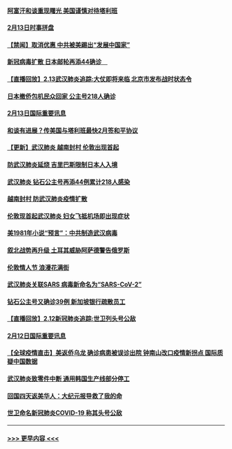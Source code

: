 #### [阿富汗和谈重现曙光 美国谨慎对待塔利班](../pages/prog202/a102776748.md?t=02140844) 
#### [2月13日时事拼盘](../pages/prog202/a102776689.md?t=02140844) 
#### [【禁闻】取消优惠 中共被美踢出“发展中国家”](../pages/prog202/a102776670.md?t=02140844) 
#### [新冠病毒扩散 日本邮轮再添44确诊　](../pages/prog202/a102776518.md?t=02140844) 
#### [【直播回放】2.13武汉肺炎追踪:大仗即将来临 北京市发布战时状态令](../pages/prog202/a102776399.md?t=02140844) 
#### [日本撤侨包机民众回家 公主号218人确诊](../pages/prog202/a102776346.md?t=02140844) 
#### [2月13日国际重要讯息](../pages/prog202/a102776339.md?t=02140844) 
#### [和谈有进展？传美国与塔利班最快2月签和平协议](../pages/prog202/a102776291.md?t=02140844) 
#### [【更新】武汉肺炎 越南封村 伦敦出现首起](../pages/prog202/a102770740.md?t=02140844) 
#### [防武汉肺炎延烧 吉里巴斯限制日本人入境](../pages/prog202/a102776276.md?t=02140844) 
#### [武汉肺炎 钻石公主号再添44例累计218人感染](../pages/prog202/a102776089.md?t=02140844) 
#### [越南封村 防武汉肺炎疫情扩散](../pages/prog202/a102776214.md?t=02140844) 
#### [伦敦现首起武汉肺炎 妇女飞抵机场即出现症状](../pages/prog202/a102776031.md?t=02140844) 
#### [美1981年小说“预言”：中共制造武汉病毒](../pages/prog202/a102775980.md?t=02140844) 
#### [叙北战势再升级 土耳其威胁阿萨德警告俄罗斯](../pages/prog202/a102775904.md?t=02140844) 
#### [伦敦情人节 浪漫花满街](../pages/prog202/a102775786.md?t=02140844) 
#### [武汉肺炎关联SARS 病毒新命名为“SARS-CoV-2”](../pages/prog202/a102775719.md?t=02140844) 
#### [钻石公主号又确诊39例 新加坡银行疏散员工](../pages/prog202/a102775691.md?t=02140844) 
#### [【直播回放】2.12新冠肺炎追踪:世卫列头号公敌](../pages/prog202/a102775541.md?t=02140844) 
#### [2月12日国际重要讯息](../pages/prog202/a102775437.md?t=02140844) 
#### [【全球疫情直击】美返侨乌龙 确诊病患被误诊出院 钟南山改口疫情新拐点 国际质疑中国数据](../pages/prog202/a102775378.md?t=02140844) 
#### [武汉肺炎致零件中断 通用韩国生产线部分停工](../pages/prog202/a102775365.md?t=02140844) 
#### [回国四天返美华人：大纪元报导救了我的命](../pages/prog202/a102775342.md?t=02140844) 
#### [世卫命名新冠肺炎COVID-19 称其头号公敌](../pages/prog202/a102775196.md?t=02140844) 

----
#### [ >>> 更早内容 <<< ](../indexes/prog202-earlier.md)

